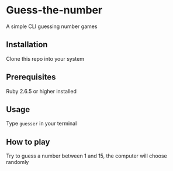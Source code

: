 # Guess-the-number
A simple CLI guessing number games

## Installation ##

Clone this repo into your system

## Prerequisites ##

Ruby 2.6.5 or higher installed

## Usage ##

Type `guesser` in your terminal

## How to play ##

Try to guess a number between 1 and 15, the computer will choose randomly


